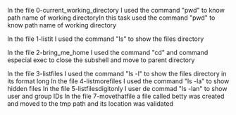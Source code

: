 In the file 0-current_working_directory I used the command "pwd" to know path name of working directoryIn this task  used the command "pwd" to know path name of working directory

In the file 1-listit I used the command "ls" to  show the files directory

In the file 2-bring_me_home I used the command "cd" and command especial exec  to close the subshell and move to parent directory

In the file 3-listfiles I used the command "ls -l" to  show the files directory in its format long
In the file 4-listmorefiles I used the command "ls -la" to show hidden files
In the file 5-listfilesdigitonly I user de commad "ls -lan" to show user and group IDs
In the file 7-movethatfile a file called betty was created and moved to the tmp path and its location was validated